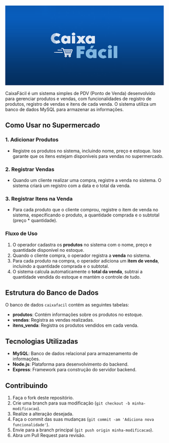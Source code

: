 ![Logo](<./markdown/logo(1).png>)

CaixaFácil é um sistema simples de PDV (Ponto de Venda) desenvolvido para gerenciar produtos e vendas, com funcionalidades de registro de produtos, registro de vendas e itens de cada venda. O sistema utiliza um banco de dados MySQL para armazenar as informações.

## Como Usar no Supermercado

### 1. **Adicionar Produtos**

- Registre os produtos no sistema, incluindo nome, preço e estoque. Isso garante que os itens estejam disponíveis para vendas no supermercado.

### 2. **Registrar Vendas**

- Quando um cliente realizar uma compra, registre a venda no sistema. O sistema criará um registro com a data e o total da venda.

### 3. **Registrar Itens na Venda**

- Para cada produto que o cliente comprou, registre o item de venda no sistema, especificando o produto, a quantidade comprada e o subtotal (preço \* quantidade).

### Fluxo de Uso

1. O operador cadastra os **produtos** no sistema com o nome, preço e quantidade disponível no estoque.
2. Quando o cliente compra, o operador registra a **venda** no sistema.
3. Para cada produto na compra, o operador adiciona um **item de venda**, incluindo a quantidade comprada e o subtotal.
4. O sistema calcula automaticamente o **total da venda**, subtrai a quantidade vendida do estoque e mantém o controle de tudo.

## Estrutura do Banco de Dados

O banco de dados `caixafacil` contém as seguintes tabelas:

- **produtos**: Contém informações sobre os produtos no estoque.
- **vendas**: Registra as vendas realizadas.
- **itens_venda**: Registra os produtos vendidos em cada venda.

## Tecnologias Utilizadas

- **MySQL**: Banco de dados relacional para armazenamento de informações.
- **Node.js**: Plataforma para desenvolvimento do backend.
- **Express**: Framework para construção do servidor backend.

## Contribuindo

1. Faça o fork deste repositório.
2. Crie uma branch para sua modificação (`git checkout -b minha-modificacao`).
3. Realize a alteração desejada.
4. Faça o commit das suas mudanças (`git commit -am 'Adiciona nova funcionalidade'`).
5. Envie para a branch principal (`git push origin minha-modificacao`).
6. Abra um Pull Request para revisão.
